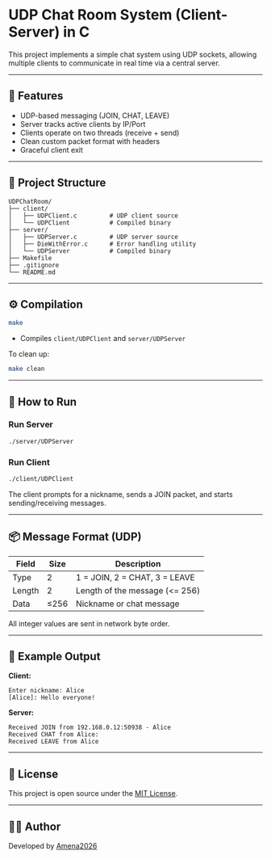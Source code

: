 # UDP Chat Room System (Client-Server) in C

This project implements a simple chat system using UDP sockets, allowing multiple clients to communicate in real time via a central server.

---

## 🔧 Features

- UDP-based messaging (JOIN, CHAT, LEAVE)
- Server tracks active clients by IP/Port
- Clients operate on two threads (receive + send)
- Clean custom packet format with headers
- Graceful client exit

---

## 📁 Project Structure

```
UDPChatRoom/
├── client/
│   ├── UDPClient.c         # UDP client source
│   └── UDPClient           # Compiled binary
├── server/
│   ├── UDPServer.c         # UDP server source
│   ├── DieWithError.c      # Error handling utility
│   └── UDPServer           # Compiled binary
├── Makefile
├── .gitignore
└── README.md
```

---

## ⚙️ Compilation

```bash
make
```

- Compiles `client/UDPClient` and `server/UDPServer`

To clean up:

```bash
make clean
```

---

## 🚀 How to Run

### Run Server

```bash
./server/UDPServer
```

### Run Client

```bash
./client/UDPClient
```

The client prompts for a nickname, sends a JOIN packet, and starts sending/receiving messages.

---

## 📦 Message Format (UDP)

| Field   | Size  | Description                    |
|---------|-------|--------------------------------|
| Type    | 2     | 1 = JOIN, 2 = CHAT, 3 = LEAVE |
| Length  | 2     | Length of the message (<= 256) |
| Data    | ≤256  | Nickname or chat message       |

All integer values are sent in network byte order.

---

## 💬 Example Output

**Client:**
```
Enter nickname: Alice
[Alice]: Hello everyone!
```

**Server:**
```
Received JOIN from 192.168.0.12:50938 - Alice
Received CHAT from Alice:
Received LEAVE from Alice
```

---

## 📄 License

This project is open source under the [MIT License](LICENSE).

---

## 👨‍💻 Author

Developed by [Amena2026](https://github.com/Amena2026)
